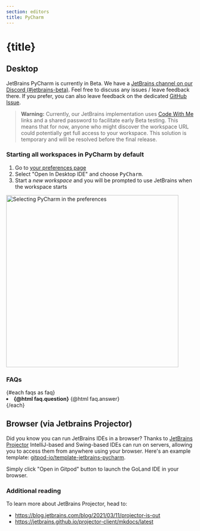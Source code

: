 ```yaml
---
section: editors
title: PyCharm
---
```


<script context="module">
  export const prerender = true;
  import { faqs } from "../../../contents/editors";
</script>

# {title}

## Desktop

JetBrains PyCharm is currently in Beta. We have a [JetBrains channel on our Discord (#jetbrains-beta)](https://www.gitpod.io/chat). Feel free to discuss any issues / leave feedback there. If you prefer, you can also leave feedback on the dedicated [GitHub Issue](https://github.com/gitpod-io/gitpod/issues/6576).

> **Warning:** Currently, our JetBrains implementation uses [Code With Me](https://www.jetbrains.com/code-with-me/) links and a shared password to facilitate early Beta testing. This means that for now, anyone who might discover the workspace URL could potentially get full access to your workspace. This solution is temporary and will be resolved before the final release.

### Starting all workspaces in PyCharm by default

1. Go to [your preferences page](https://gitpod.io/preferences)
2. Select "Open In Desktop IDE" and choose <kbd>PyCharm</kbd>.
3. Start a _new workspace_ and you will be prompted to use JetBrains when the workspace starts

<img width="461" alt="Selecting PyCharm in the preferences" src="/images/editors/goland.gif">

### FAQs

<div>
	{#each faqs as faq}
		<li>
      <strong>
        {@html faq.question}</strong>
      {@html faq.answer}
      </li>
	{/each}
</div>

## Browser (via Jetbrains Projector)

Did you know you can run JetBrains IDEs in a browser? Thanks to [JetBrains Projector](https://lp.jetbrains.com/projector/) IntelliJ-based and Swing-based IDEs can run on servers, allowing you to access them from anywhere using your browser. Here's an example template: [gitpod-io/template-jetbrains-pycharm](https://github.com/gitpod-io/template-jetbrains-pycharm).

Simply click "Open in Gitpod" button to launch the GoLand IDE in your browser.

### Additional reading

To learn more about JetBrains Projector, head to:

- https://blog.jetbrains.com/blog/2021/03/11/projector-is-out
- https://jetbrains.github.io/projector-client/mkdocs/latest
